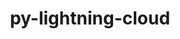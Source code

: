 ---
title: "py-lightning-cloud"
layout: cache
categories: [package, develop]
meta: {"versions": ["0.5.37"], "compilers": ["gcc@=11.3.0"], "oss": ["ubuntu22.04"], "platforms": ["linux"], "targets": ["x86_64_v3"], "stacks": ["ml-linux-x86_64-cpu", "ml-linux-x86_64-cuda", "root"], "num_specs": 4, "num_specs_by_stack": {"ml-linux-x86_64-cuda": 4, "root": 4, "ml-linux-x86_64-cpu": 4}}
spec_details: [{"hash": "ooxd426qdgnzssgjww2jycgf65yxkbch", "compiler": "gcc@=11.3.0", "versions": ["0.5.37"], "os": "ubuntu22.04", "platform": "linux", "target": "x86_64_v3", "variants": ["build_system=python_pip"], "stacks": ["ml-linux-x86_64-cuda", "root", "ml-linux-x86_64-cpu"], "size": "-", "tarball": "https://binaries.spack.io/develop/build_cache/linux-ubuntu22.04-x86_64_v3/gcc-11.3.0/py-lightning-cloud-0.5.37/linux-ubuntu22.04-x86_64_v3-gcc-11.3.0-py-lightning-cloud-0.5.37-ooxd426qdgnzssgjww2jycgf65yxkbch.spack"}, {"hash": "ph3f62kp23bykbxmnaqtfqhokpxyzlee", "compiler": "gcc@=11.3.0", "versions": ["0.5.37"], "os": "ubuntu22.04", "platform": "linux", "target": "x86_64_v3", "variants": ["build_system=python_pip"], "stacks": ["ml-linux-x86_64-cuda", "root", "ml-linux-x86_64-cpu"], "size": "-", "tarball": "https://binaries.spack.io/develop/build_cache/linux-ubuntu22.04-x86_64_v3/gcc-11.3.0/py-lightning-cloud-0.5.37/linux-ubuntu22.04-x86_64_v3-gcc-11.3.0-py-lightning-cloud-0.5.37-ph3f62kp23bykbxmnaqtfqhokpxyzlee.spack"}, {"hash": "gx3d3jyuktzamfl2wfxouej7jeo3u6in", "compiler": "gcc@=11.3.0", "versions": ["0.5.37"], "os": "ubuntu22.04", "platform": "linux", "target": "x86_64_v3", "variants": ["build_system=python_pip"], "stacks": ["ml-linux-x86_64-cuda", "root", "ml-linux-x86_64-cpu"], "size": "-", "tarball": "https://binaries.spack.io/develop/build_cache/linux-ubuntu22.04-x86_64_v3/gcc-11.3.0/py-lightning-cloud-0.5.37/linux-ubuntu22.04-x86_64_v3-gcc-11.3.0-py-lightning-cloud-0.5.37-gx3d3jyuktzamfl2wfxouej7jeo3u6in.spack"}, {"hash": "n4elqpv7yswjjobwa2xkfs6epml26ktm", "compiler": "gcc@=11.3.0", "versions": ["0.5.37"], "os": "ubuntu22.04", "platform": "linux", "target": "x86_64_v3", "variants": ["build_system=python_pip"], "stacks": ["ml-linux-x86_64-cuda", "root", "ml-linux-x86_64-cpu"], "size": "-", "tarball": "https://binaries.spack.io/develop/build_cache/linux-ubuntu22.04-x86_64_v3/gcc-11.3.0/py-lightning-cloud-0.5.37/linux-ubuntu22.04-x86_64_v3-gcc-11.3.0-py-lightning-cloud-0.5.37-n4elqpv7yswjjobwa2xkfs6epml26ktm.spack"}]
---